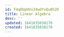 ```yaml
---
id: F4qDUpHVv34wdYvQu0h2O
title: Linear Algebra
desc: ''
updated: 1641835038170
created: 1641835038170
---
```


